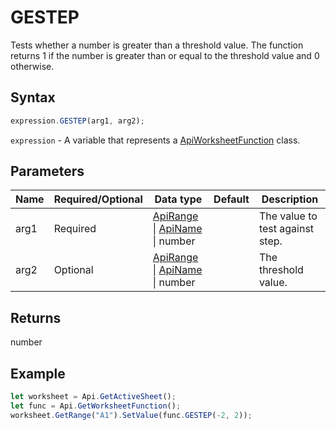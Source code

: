 # GESTEP

Tests whether a number is greater than a threshold value. The function returns 1 if the number is greater than or equal to the threshold value and 0 otherwise.

## Syntax

```javascript
expression.GESTEP(arg1, arg2);
```

`expression` - A variable that represents a [ApiWorksheetFunction](../ApiWorksheetFunction.md) class.

## Parameters

| **Name** | **Required/Optional** | **Data type** | **Default** | **Description** |
| ------------- | ------------- | ------------- | ------------- | ------------- |
| arg1 | Required | [ApiRange](../../ApiRange/ApiRange.md) \| [ApiName](../../ApiName/ApiName.md) \| number |  | The value to test against step. |
| arg2 | Optional | [ApiRange](../../ApiRange/ApiRange.md) \| [ApiName](../../ApiName/ApiName.md) \| number |  | The threshold value. |

## Returns

number

## Example



```javascript editor-
let worksheet = Api.GetActiveSheet();
let func = Api.GetWorksheetFunction();
worksheet.GetRange("A1").SetValue(func.GESTEP(-2, 2));
```
